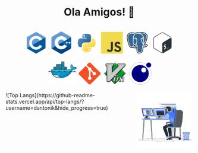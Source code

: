 <h1 align="center" width="100%">Ola Amigos! 👋</h1>
</br>
<div align="center">
	<img src="https://github.com/devicons/devicon/blob/master/icons/c/c-original.svg" title="C" alt="C" width="60" height="60"/>&nbsp;
	<img src="https://github.com/devicons/devicon/blob/master/icons/cplusplus/cplusplus-original.svg" title="CPP" alt="CPP" width="60" height="60"/>&nbsp;
	<img src="https://github.com/devicons/devicon/blob/master/icons/python/python-original.svg" title="Python" alt="Python" width="60" height="60"/>&nbsp;
	<img src="https://github.com/devicons/devicon/blob/master/icons/javascript/javascript-original.svg" title="JavaScript" alt="JavaScript" width="60" height="60"/>&nbsp;
	<img src="https://github.com/devicons/devicon/blob/master/icons/postgresql/postgresql-original.svg" title="PostgreSQL" alt="PostgreSQL" width="60" height="60"/>&nbsp;
	<img src="https://github.com/devicons/devicon/blob/master/icons/bash/bash-original.svg" title="Bash" alt="Bash" width="60" height="60"/>
	</br>
	<img src="https://github.com/devicons/devicon/blob/master/icons/docker/docker-original.svg" title="Docker" alt="Docker" width="80" height="80"/>
	<img src="https://github.com/devicons/devicon/blob/master/icons/git/git-original.svg" title="Git" alt="Git" width="60" height="60"/>&nbsp;
	<img src="https://github.com/devicons/devicon/blob/master/icons/vim/vim-original.svg" title="Vim" alt="Vim" width="60" height="60"/>&nbsp;
	<img src="https://github.com/devicons/devicon/blob/master/icons/lua/lua-original.svg" title="Lua" alt="Lua" width="60" height="60"/>
</div>

</br>
<img align="right" src="https://github.com/dantonik/dantonik/blob/main/images/coding.gif?raw=true" width=30%>
![Top Langs](https://github-readme-stats.vercel.app/api/top-langs/?username=dantonik&hide_progress=true)
<!--
<div align="center">
	<img src="https://github-readme-stats.vercel.app/api/top-langs/?username=dantonik&theme=blue-green" title="MostUsedProgrammingLanguages" **alt="programminglanguages"/>
</div>

<img src="https://github.com/devicons/devicon/blob/master/icons/c/c-original.svg" title="C" alt="C" width="60" height="60"/>&nbsp;
<p align="center" width="100%">
  <img src="https://github-readme-stats.vercel.app/api/top-langs/?username=dantonik&layout=compact">
</p>
<p align="center" width="100%">
  <img src="https://komarev.com/ghpvc/?username=dantonik&color=blue">
</p>
-->

<!--
✨

[![Top Langs](https://github-readme-stats.vercel.app/api/top-langs/?username=dantonik&layout=compact)](https://github.com/anuraghazra/github-readme-stats)

<p align="center" width="100%">
Here are some ideas to get you started:
![Your Repository's Stats](https://github-readme-stats.vercel.app/api/top-langs/?username=dantonik&theme=blue-green)
- 🔭 I’m currently working on ...
- 🌱 I’m currently learning ...
- 👯 I’m looking to collaborate on ...
- 🤔 I’m looking for help with ...
- 💬 Ask me about ...
- 📫 How to reach me: ...
- 😄 Pronouns: ...
- ⚡ Fun fact: ...
-->
